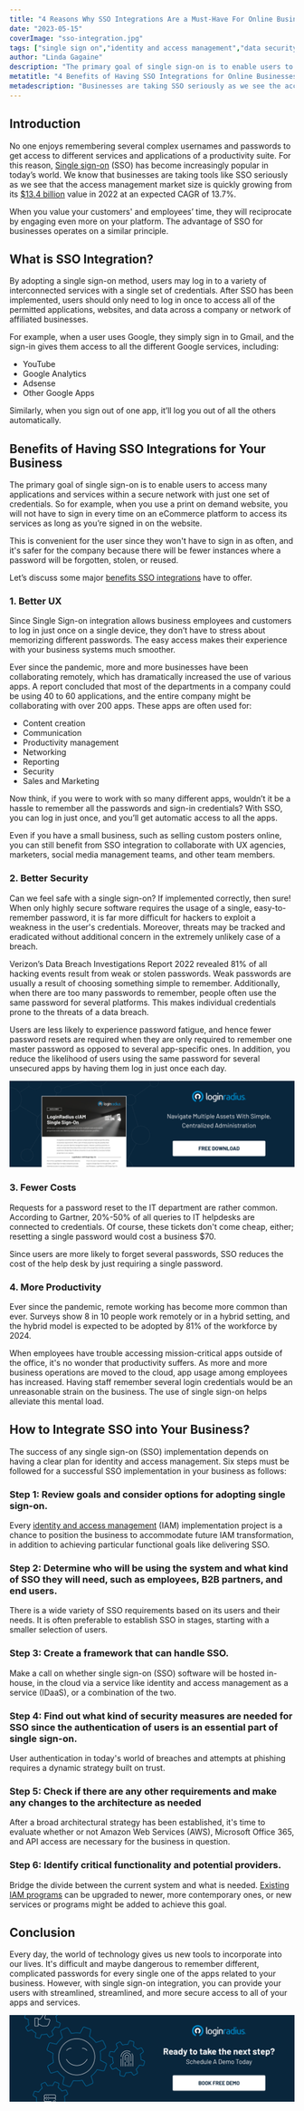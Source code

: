 ```yaml
---
title: "4 Reasons Why SSO Integrations Are a Must-Have For Online Businesses"
date: "2023-05-15"
coverImage: "sso-integration.jpg"
tags: ["single sign on","identity and access management","data security","cx"]
author: "Linda Gagaine"
description: "The primary goal of single sign-on is to enable users to access many applications with just one set of credentials. This is convenient for the user since they won't have to sign in as often, and it's safer for the company because there will be fewer instances of forgotten passwords."
metatitle: "4 Benefits of Having SSO Integrations for Online Businesses"
metadescription: "Businesses are taking SSO seriously as we see the access management market is quickly growing. Read the benefits of integrating SSO for your business."
---
```

## Introduction

No one enjoys remembering several complex usernames and passwords to get access to different services and applications of a productivity suite. For this reason, [Single sign-on](https://www.loginradius.com/single-sign-on/) (SSO) has become increasingly popular in today’s world. We know that businesses are taking tools like SSO seriously as we see that the access management market size is quickly growing from its [$13.4 billion](https://www.marketsandmarkets.com/Market-Reports/identity-access-management-iam-market-1168.html) value in 2022 at an expected CAGR of 13.7%. 

When you value your customers' and employees’ time, they will reciprocate by engaging even more on your platform. The advantage of SSO for businesses operates on a similar principle.

## What is SSO Integration?

By adopting a single sign-on method, users may log in to a variety of interconnected services with a single set of credentials. After SSO has been implemented, users should only need to log in once to access all of the permitted applications, websites, and data across a company or network of affiliated businesses. 

For example, when a user uses Google, they simply sign in to Gmail, and the sign-in gives them access to all the different Google services, including:

* YouTube
* Google Analytics
* Adsense
* Other Google Apps

Similarly, when you sign out of one app, it’ll log you out of all the others automatically. 

## Benefits of Having SSO Integrations for Your Business

The primary goal of single sign-on is to enable users to access many applications and services within a secure network with just one set of credentials. So for example, when you use a print on demand website, you will not have to sign in every time on an eCommerce platform to access its services as long as you’re signed in on the website. 

This is convenient for the user since they won't have to sign in as often, and it's safer for the company because there will be fewer instances where a password will be forgotten, stolen, or reused. 

Let’s discuss some major [benefits SSO integrations](https://www.loginradius.com/blog/identity/benefits-single-sign-on-sso/) have to offer. 

### 1. Better UX

Since Single Sign-on integration allows business employees and customers to log in just once on a single device, they don’t have to stress about memorizing different passwords. The easy access makes their experience with your business systems much smoother. 

Ever since the pandemic, more and more businesses have been collaborating remotely, which has dramatically increased the use of various apps. A report concluded that most of the departments in a company could be using 40 to 60 applications, and the entire company might be collaborating with over 200 apps. These apps are often used for:

* Content creation
* Communication
* Productivity management
* Networking
* Reporting
* Security
* Sales and Marketing

Now think, if you were to work with so many different apps, wouldn’t it be a hassle to remember all the passwords and sign-in credentials? With SSO, you can log in just once, and you’ll get automatic access to all the apps.

Even if you have a small business, such as selling custom posters online, you can still benefit from SSO integration to collaborate with UX agencies, marketers, social media management teams, and other team members.  

### 2. Better Security

Can we feel safe with a single sign-on? If implemented correctly, then sure! When only highly secure software requires the usage of a single, easy-to-remember password, it is far more difficult for hackers to exploit a weakness in the user's credentials. Moreover, threats may be tracked and eradicated without additional concern in the extremely unlikely case of a breach. 

Verizon’s Data Breach Investigations Report 2022 revealed 81% of all hacking events result from weak or stolen passwords. Weak passwords are usually a result of choosing something simple to remember. Additionally, when there are too many passwords to remember, people often use the same password for several platforms. This makes individual credentials prone to the threats of a data breach.

Users are less likely to experience password fatigue, and hence fewer password resets are required when they are only required to remember one master password as opposed to several app-specific ones. In addition, you reduce the likelihood of users using the same password for several unsecured apps by having them log in just once each day. 

[![DS-ciam-SSO](DS-ciam-SSO.png)](https://www.loginradius.com/resource/loginradius-single-sign-on/)

### 3. Fewer Costs

Requests for a password reset to the IT department are rather common. According to Gartner, 20%-50% of all queries to IT helpdesks are connected to credentials. Of course, these tickets don't come cheap, either; resetting a single password would cost a business $70. 

Since users are more likely to forget several passwords, SSO reduces the cost of the help desk by just requiring a single password. 

### 4. More Productivity

Ever since the pandemic, remote working has become more common than ever. Surveys show 8 in 10 people work remotely or in a hybrid setting, and the hybrid model is expected to be adopted by 81% of the workforce by 2024. 

When employees have trouble accessing mission-critical apps outside of the office, it's no wonder that productivity suffers.  As more and more business operations are moved to the cloud, app usage among employees has increased. Having staff remember several login credentials would be an unreasonable strain on the business. The use of single sign-on helps alleviate this mental load. 

## How to Integrate SSO into Your Business?

The success of any single sign-on (SSO) implementation depends on having a clear plan for identity and access management. Six steps must be followed for a successful SSO implementation in your business as follows:

### Step 1: Review goals and consider options for adopting single sign-on.

Every [identity and access management](https://www.loginradius.com/blog/identity/what-is-iam/) (IAM) implementation project is a chance to position the business to accommodate future IAM transformation, in addition to achieving particular functional goals like delivering SSO.

### Step 2: Determine who will be using the system and what kind of SSO they will need, such as employees, B2B partners, and end users. 

There is a wide variety of SSO requirements based on its users and their needs. It is often preferable to establish SSO in stages, starting with a smaller selection of users.

### Step 3: Create a framework that can handle SSO.

Make a call on whether single sign-on (SSO) software will be hosted in-house, in the cloud via a service like identity and access management as a service (IDaaS), or a combination of the two.

### Step 4: Find out what kind of security measures are needed for SSO since the authentication of users is an essential part of single sign-on.

User authentication in today's world of breaches and attempts at phishing requires a dynamic strategy built on trust.

### Step 5: Check if there are any other requirements and make any changes to the architecture as needed

After a broad architectural strategy has been established, it's time to evaluate whether or not Amazon Web Services (AWS), Microsoft Office 365, and API access are necessary for the business in question.

### Step 6: Identify critical functionality and potential providers.

Bridge the divide between the current system and what is needed. [Existing IAM programs](https://www.loginradius.com/) can be upgraded to newer, more contemporary ones, or new services or programs might be added to achieve this goal. 

## Conclusion

Every day, the world of technology gives us new  tools to incorporate into our lives. It's difficult and maybe dangerous to remember different, complicated passwords for every single one of the apps related to your business. However, with single sign-on integration, you can provide your users with streamlined, streamlined, and more secure access to all of your apps and services.

[![book-a-demo-loginradius](../../assets/book-a-demo-loginradius.png)](https://www.loginradius.com/contact-us?utm_source=blog&utm_medium=web&utm_campaign=sso-integrations-must-for-online-businesses)
